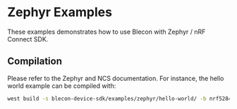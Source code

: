 # Zephyr Examples

These examples demonstrates how to use Blecon with Zephyr / nRF Connect SDK.

## Compilation

Please refer to the Zephyr and NCS documentation. 
For instance, the hello world example can be compiled with:
```bash
west build -s blecon-device-sdk/examples/zephyr/hello-world/ -b nrf52840dk/nrf52840 -d build/zephyr/nrf52840dk/nrf52840/hello-world --pristine 
```